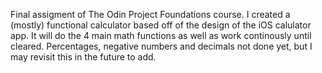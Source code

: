 Final assigment of The Odin Project Foundations course. I created a (mostly) functional calculator based off of the design of the iOS calulator app. It will do the 4 main math functions as well as work continously until cleared. Percentages, negative numbers and decimals not done yet, but I may revisit this in the future to add.
